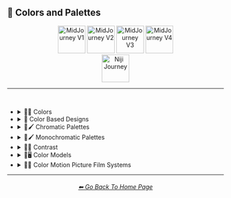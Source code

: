 <h2>🎨 Colors and Palettes</h2>

<div align="center">

[<img src="https://github.com/willwulfken/MidJourney-Styles-and-Keywords-Reference/blob/main/Images/Repo_Parts/WEBP/Buttons/Version_Buttons/button_version_V1_inactive.webp?raw=true" alt="MidJourney V1" height="64" />](https://github.com/willwulfken/MidJourney-Styles-and-Keywords-Reference/blob/main/Pages/MJ_V1/Style_Pages/Sphere/Colors_and_Palettes.md)
[<img src="https://github.com/willwulfken/MidJourney-Styles-and-Keywords-Reference/blob/main/Images/Repo_Parts/WEBP/Buttons/Version_Buttons/button_version_V2_inactive.webp?raw=true" alt="MidJourney V2" height="64" />](https://github.com/willwulfken/MidJourney-Styles-and-Keywords-Reference/blob/main/Pages/MJ_V2/Style_Pages/Sphere/Colors_and_Palettes.md)
[<img src="https://github.com/willwulfken/MidJourney-Styles-and-Keywords-Reference/blob/main/Images/Repo_Parts/WEBP/Buttons/Version_Buttons/button_version_V3_inactive.webp?raw=true" alt="MidJourney V3" height="64" />](https://github.com/willwulfken/MidJourney-Styles-and-Keywords-Reference/blob/main/Pages/MJ_V3/Style_Pages/Just_The_Style/Colors_and_Palettes.md)
[<img src="https://github.com/willwulfken/MidJourney-Styles-and-Keywords-Reference/blob/main/Images/Repo_Parts/WEBP/Buttons/Version_Buttons/button_version_V4_active.webp?raw=true" alt="MidJourney V4" height="64" />](https://github.com/willwulfken/MidJourney-Styles-and-Keywords-Reference/blob/main/Pages/Midjourney_Beta_Features/MJ_V4_Alpha/Style_Pages/Colors_and_Palettes.md)
<br>
[<img src="https://github.com/willwulfken/MidJourney-Styles-and-Keywords-Reference/blob/main/Images/Repo_Parts/WEBP/Buttons/Version_Buttons/button_version_niji_inactive_full.webp?raw=true" alt="Niji Journey" height="64" />](https://github.com/willwulfken/MidJourney-Styles-and-Keywords-Reference/blob/main/Pages/Niji_Journey/Style_Pages/Colors_and_Palettes.md)


</div>

<hr>
<br>


- <details><summary>🎨🔴 Colors</summary><p>

  - <details><summary>🎨🔵 Extended Colors</summary><p><div align="center">

	| Aqua |
	| :-: |
	| <img src="https://github.com/willwulfken/MidJourney-Styles-and-Keywords-Reference/blob/main/Images/Midjourney_Beta_Features/MJ_V4_Alpha/V4_Alpha_3/Midjourney_Styles/Aqua.png?raw=true" width="256" /> |

	</div></p></details>

  </p></details>

- <details><summary>🎨 Color Based Designs</summary><p><div align="center">

	| Color | Colorized | Color Wheel |
	| :-: | :-: | :-: |
	| <img src="https://github.com/willwulfken/MidJourney-Styles-and-Keywords-Reference/blob/main/Images/Midjourney_Beta_Features/MJ_V4_Alpha/V4_Alpha_3/Midjourney_Styles/Color.png?raw=true" width="256" /> | <img src="https://github.com/willwulfken/MidJourney-Styles-and-Keywords-Reference/blob/main/Images/Midjourney_Beta_Features/MJ_V4_Alpha/V4_Alpha_3/Midjourney_Styles/Colorized.png?raw=true" width="256" /> | <img src="https://github.com/willwulfken/MidJourney-Styles-and-Keywords-Reference/blob/main/Images/Midjourney_Beta_Features/MJ_V4_Alpha/V4_Alpha_3/Midjourney_Styles/Color_Wheel.png?raw=true" width="256" /> |

	<br>

	| Hue | Tone | Value |
	| :-: | :-: | :-: |
	| <img src="https://github.com/willwulfken/MidJourney-Styles-and-Keywords-Reference/blob/main/Images/Midjourney_Beta_Features/MJ_V4_Alpha/V4_Alpha_3/Midjourney_Styles/Hue.png?raw=true" width="256" /> | <img src="https://github.com/willwulfken/MidJourney-Styles-and-Keywords-Reference/blob/main/Images/Midjourney_Beta_Features/MJ_V4_Alpha/V4_Alpha_3/Midjourney_Styles/Tone.png?raw=true" width="256" /> | <img src="https://github.com/willwulfken/MidJourney-Styles-and-Keywords-Reference/blob/main/Images/Midjourney_Beta_Features/MJ_V4_Alpha/V4_Alpha_3/Midjourney_Styles/Value.png?raw=true" width="256" /> |

	<br>

	| Gradient | Vibrance | Vivid |
	| :-: | :-: | :-: |
	| <img src="https://github.com/willwulfken/MidJourney-Styles-and-Keywords-Reference/blob/main/Images/Midjourney_Beta_Features/MJ_V4_Alpha/V4_Alpha_3/Midjourney_Styles/Gradient.png?raw=true" width="256" /> | <img src="https://github.com/willwulfken/MidJourney-Styles-and-Keywords-Reference/blob/main/Images/Midjourney_Beta_Features/MJ_V4_Alpha/V4_Alpha_3/Midjourney_Styles/Vibrance.png?raw=true" width="256" /> | <img src="https://github.com/willwulfken/MidJourney-Styles-and-Keywords-Reference/blob/main/Images/Midjourney_Beta_Features/MJ_V4_Alpha/V4_Alpha_3/Midjourney_Styles/Vivid.png?raw=true" width="256" /> |
	
	<br>
	
	| Spectrum | Pigment | Variegated |
	| :-: | :-: | :-: |
	| <img src="https://github.com/willwulfken/MidJourney-Styles-and-Keywords-Reference/blob/main/Images/Midjourney_Beta_Features/MJ_V4_Alpha/V4_Alpha_3/Midjourney_Styles/Spectrum.png?raw=true" width="256" /> | <img src="https://github.com/willwulfken/MidJourney-Styles-and-Keywords-Reference/blob/main/Images/Midjourney_Beta_Features/MJ_V4_Alpha/V4_Alpha_3/Midjourney_Styles/Pigment.png?raw=true" width="256" /> | <img src="https://github.com/willwulfken/MidJourney-Styles-and-Keywords-Reference/blob/main/Images/Midjourney_Beta_Features/MJ_V4_Alpha/V4_Alpha_3/Midjourney_Styles/Variegated.png?raw=true" width="256" /> |

	<br>

	| Pure | Purity |
	| :-: | :-: |
	| <img src="https://github.com/willwulfken/MidJourney-Styles-and-Keywords-Reference/blob/main/Images/Midjourney_Beta_Features/MJ_V4_Alpha/V4_Alpha_3/Midjourney_Styles/Pure.png?raw=true" width="256" /> | <img src="https://github.com/willwulfken/MidJourney-Styles-and-Keywords-Reference/blob/main/Images/Midjourney_Beta_Features/MJ_V4_Alpha/V4_Alpha_3/Midjourney_Styles/Purity.png?raw=true" width="256" /> |

	<br>
	
	| Faded Colors | Faded |
	| :-: | :-: |
	| <img src="https://github.com/willwulfken/MidJourney-Styles-and-Keywords-Reference/blob/main/Images/Midjourney_Beta_Features/MJ_V4_Alpha/V4_Alpha_3/Midjourney_Styles/Faded_Colors.png?raw=true" width="256" /> | <img src="https://github.com/willwulfken/MidJourney-Styles-and-Keywords-Reference/blob/main/Images/Midjourney_Beta_Features/MJ_V4_Alpha/V4_Alpha_3/Midjourney_Styles/Faded.png?raw=true" width="256" /> |

	<br>
	
	| Autochrome | EnChroma |
	| :-: | :-: |
	| <img src="https://github.com/willwulfken/MidJourney-Styles-and-Keywords-Reference/blob/main/Images/Midjourney_Beta_Features/MJ_V4_Alpha/V4_Alpha_3/Midjourney_Styles/Autochrome.png?raw=true" width="256" /> | <img src="https://github.com/willwulfken/MidJourney-Styles-and-Keywords-Reference/blob/main/Images/Midjourney_Beta_Features/MJ_V4_Alpha/V4_Alpha_3/Midjourney_Styles/EnChroma.png?raw=true" width="256" /> |

  </p></details>


- <details><summary>🎨🖌 Chromatic Palettes</summary><p><div align="center">

	| Colorful |
	| :-: |
	| <img src="https://github.com/willwulfken/MidJourney-Styles-and-Keywords-Reference/blob/main/Images/Midjourney_Beta_Features/MJ_V4_Alpha/V4_Alpha_3/Midjourney_Styles/Colorful.png?raw=true" width="256" /> |
	
	<br>
	
	| Vibrant |
	| :-: |
	| <img src="https://github.com/willwulfken/MidJourney-Styles-and-Keywords-Reference/blob/main/Images/Midjourney_Beta_Features/MJ_V4_Alpha/V4_Alpha_3/Midjourney_Styles/Vibrant.png?raw=true" width="256" /> |

	<br>

	| Electric Colors |
	| :-: |
	| <img src="https://github.com/willwulfken/MidJourney-Styles-and-Keywords-Reference/blob/main/Images/Midjourney_Beta_Features/MJ_V4_Alpha/V4_Alpha_3/Midjourney_Styles/Electric_Colors.png?raw=true" width="256" /> |

	</div></p></details>


- <details><summary>🎨🖌 Monochromatic Palettes</summary><p><div align="center">

	| Monochromatic | Monochrome | Black and White |
	| :-: | :-: | :-: |
	| <img src="https://github.com/willwulfken/MidJourney-Styles-and-Keywords-Reference/blob/main/Images/Midjourney_Beta_Features/MJ_V4_Alpha/V4_Alpha_3/Midjourney_Styles/Monochromatic.png?raw=true" width="256" /> | <img src="https://github.com/willwulfken/MidJourney-Styles-and-Keywords-Reference/blob/main/Images/Midjourney_Beta_Features/MJ_V4_Alpha/V4_Alpha_3/Midjourney_Styles/Monochrome.png?raw=true" width="256" /> | <img src="https://github.com/willwulfken/MidJourney-Styles-and-Keywords-Reference/blob/main/Images/Midjourney_Beta_Features/MJ_V4_Alpha/V4_Alpha_3/Midjourney_Styles/Black_and_White.png?raw=true" width="256" /> |
	
	<br>
	
	| Desaturated | Sepia |
	| :-: | :-: |
	| <img src="https://github.com/willwulfken/MidJourney-Styles-and-Keywords-Reference/blob/main/Images/Midjourney_Beta_Features/MJ_V4_Alpha/V4_Alpha_3/Midjourney_Styles/Desaturated.png?raw=true" width="256" /> | <img src="https://github.com/willwulfken/MidJourney-Styles-and-Keywords-Reference/blob/main/Images/Midjourney_Beta_Features/MJ_V4_Alpha/V4_Alpha_3/Midjourney_Styles/Sepia.png?raw=true" width="256" /> |

	<br>
	
	| Cyanopsia |
	| :-: |
	| <img src="https://github.com/willwulfken/MidJourney-Styles-and-Keywords-Reference/blob/main/Images/Midjourney_Beta_Features/MJ_V4_Alpha/V4_Alpha_3/Midjourney_Styles/Cyanopsia.png?raw=true" width="256" /> |

	</div></p></details>


- <details><summary>🎨🔲 Contrast</summary><p><div align="center">

	| Contrast |
	| :-: |
	| <img src="https://github.com/willwulfken/MidJourney-Styles-and-Keywords-Reference/blob/main/Images/Midjourney_Beta_Features/MJ_V4_Alpha/V4_Alpha_3/Midjourney_Styles/Contrast.png?raw=true" width="256" /> |
	
	<br>

	| High Contrast | Low Contrast |
	| :-: | :-: |
	| <img src="https://github.com/willwulfken/MidJourney-Styles-and-Keywords-Reference/blob/main/Images/Midjourney_Beta_Features/MJ_V4_Alpha/V4_Alpha_3/Midjourney_Styles/High_Contrast.png?raw=true" width="256" /> | <img src="https://github.com/willwulfken/MidJourney-Styles-and-Keywords-Reference/blob/main/Images/Midjourney_Beta_Features/MJ_V4_Alpha/V4_Alpha_3/Midjourney_Styles/Low_Contrast.png?raw=true" width="256" /> | 

	</div></p></details>


- <details><summary>🎨🖥 Color Models</summary><p><div align="center">

	| CMYK |
	| :-: |
	| <img src="https://github.com/willwulfken/MidJourney-Styles-and-Keywords-Reference/blob/main/Images/Midjourney_Beta_Features/MJ_V4_Alpha/V4_Alpha_3/Midjourney_Styles/CMYK.png?raw=true" width="256" /> |

	<br>

	| CGA |
	| :-: |
	| <img src="https://github.com/willwulfken/MidJourney-Styles-and-Keywords-Reference/blob/main/Images/Midjourney_Beta_Features/MJ_V4_Alpha/V4_Alpha_3/Midjourney_Styles/CGA.png?raw=true" width="256" /> |

	</div></p></details>


- <details><summary>🎨🎥 Color Motion Picture Film Systems</summary><p><div align="center">

	| Technicolor | Kinemacolor |
	| :-: | :-: |
	| <img src="https://github.com/willwulfken/MidJourney-Styles-and-Keywords-Reference/blob/main/Images/Midjourney_Beta_Features/MJ_V4_Alpha/V4_Alpha_3/Midjourney_Styles/Technicolor.png?raw=true" width="256" /> | <img src="https://github.com/willwulfken/MidJourney-Styles-and-Keywords-Reference/blob/main/Images/Midjourney_Beta_Features/MJ_V4_Alpha/V4_Alpha_3/Midjourney_Styles/Kinemacolor.png?raw=true" width="256" /> | 
	
	<br>
	
	| Kodachrome | Cinecolor | Agfacolor |
	| :-: | :-: | :-: |
	| <img src="https://github.com/willwulfken/MidJourney-Styles-and-Keywords-Reference/blob/main/Images/Midjourney_Beta_Features/MJ_V4_Alpha/V4_Alpha_3/Midjourney_Styles/Kodachrome.png?raw=true" width="256" /> | <img src="https://github.com/willwulfken/MidJourney-Styles-and-Keywords-Reference/blob/main/Images/Midjourney_Beta_Features/MJ_V4_Alpha/V4_Alpha_3/Midjourney_Styles/Cinecolor.png?raw=true" width="256" /> | <img src="https://github.com/willwulfken/MidJourney-Styles-and-Keywords-Reference/blob/main/Images/Midjourney_Beta_Features/MJ_V4_Alpha/V4_Alpha_3/Midjourney_Styles/Agfacolor.png?raw=true" width="256" /> | 

	</div></p></details>


<hr><!--------------->
<div align="center">
<h6><a href="https://github.com/willwulfken/MidJourney-Styles-and-Keywords-Reference/blob/main/README.md">⬅ Go Back To Home Page</a></h6>
</div>